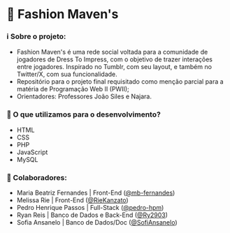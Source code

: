 # 👗 Fashion Maven's

### ℹ️ Sobre o projeto:
- Fashion Maven's é uma rede social voltada para a comunidade de jogadores de Dress To Impress, com o objetivo de trazer interações entre jogadores. Inspirado no Tumblr, com seu layout, e também no Twitter/X, com sua funcionalidade.
- Repositório para o projeto final requisitado como menção parcial para a matéria de Programação Web II (PWII);
- Orientadores: Professores João Siles e Najara.


### 👾 O que utilizamos para o desenvolvimento?
- HTML
- CSS
- PHP
- JavaScript
- MySQL


### 👥 Colaboradores:
- Maria Beatriz Fernandes | Front-End ([@mb-fernandes](https://github.com/mb-fernandes))
- Melissa Rie | Front-End ([@RieKanzato](https://github.com/RieKanzato))
- Pedro Henrique Passos | Full-Stack ([@pedro-hpm](https://github.com/pedro-hpm))
- Ryan Reis | Banco de Dados e Back-End ([@Ry2903](https://github.com/Ry2903))
- Sofia Ansanelo | Banco de Dados/Doc ([@SofiAnsanelo](https://github.com/SofiAnsanelo))
